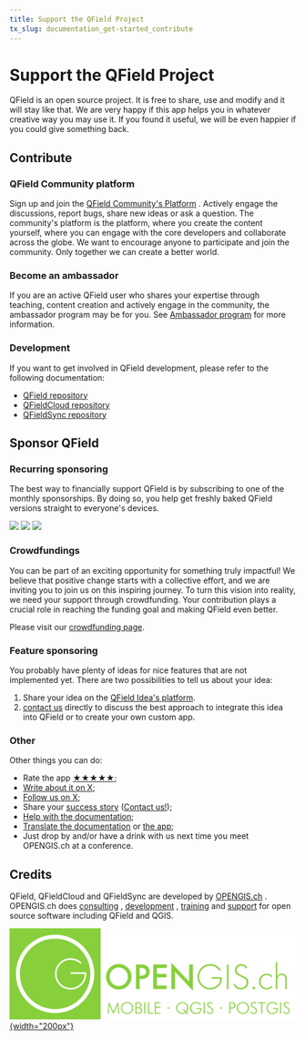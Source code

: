 ```yaml
---
title: Support the QField Project
tx_slug: documentation_get-started_contribute
---
```


# Support the QField Project

QField is an open source project.
It is free to share, use and modify and it will stay like that.
We are very happy if this app helps you in whatever creative way you may use it.
If you found it useful, we will be even happier if you could give something back.

## Contribute

### QField Community platform

Sign up and join the [QField Community's Platform](https://community.qfield.org/) <!-- markdown-link-check-disable-line -->.
Actively engage the discussions, report bugs, share new ideas or ask a question.
The community's platform is the platform, where you create the content yourself, where you can engage with the core developers and collaborate across the globe.
We want to encourage anyone to participate and join the community.
Only together we can create a better world.

### Become an ambassador

If you are an active QField user who shares your expertise through teaching, content creation and actively engage in the community, the ambassador program may be for you.
See [Ambassador program](https://qfield.org/ambassadors.html) <!-- markdown-link-check-disable-line --> for more information.

### Development

If you want to get involved in QField development, please refer to the following documentation:

- [QField repository](https://github.com/opengisch/QField/blob/master/doc/dev.md) <!-- markdown-link-check-disable-line -->
- [QFieldCloud repository](https://github.com/opengisch/qfieldcloud) <!-- markdown-link-check-disable-line -->
- [QFieldSync repository](https://github.com/opengisch/QFieldSync) <!-- markdown-link-check-disable-line -->

## Sponsor QField

### Recurring sponsoring

The best way to financially support QField is by subscribing to one of the monthly sponsorships.
By doing so, you help get freshly baked QField versions straight to everyone's devices.

[![](https://img.shields.io/static/v1?label=Donate%20Now&message=%E2%9D%A4&color=%2380CC28)](https://qfield.org/donate) [![](https://img.shields.io/static/v1?label=Get%20QFieldCloud&message=%E2%9D%A4&color=%234a6fae)](https://qfield.cloud) [![](https://img.shields.io/static/v1?label=GitHub%20Sponsor&message=%E2%9D%A4&logo=GitHub&color=%23f6f8fa)](https://github.com/sponsors/opengisch)

### Crowdfundings

You can be part of an exciting opportunity for something truly impactful! We believe that positive change starts with a collective effort, and we are inviting you to join us on this inspiring journey.
To turn this vision into reality, we need your support through crowdfunding.
Your contribution plays a crucial role in reaching the funding goal and making QField even better.

Please visit our [crowdfunding page](https://www.opengis.ch/category/crowdfunding/).

### Feature sponsoring

You probably have plenty of ideas for nice features that are not implemented yet.
There are two possibilities to tell us about your idea:

1. Share your idea on the [QField Idea's platform](https://ideas.qfield.org/).
2. [contact us](https://opengis.ch/#contact) directly to discuss the best approach to integrate this idea into QField or to create your own custom app.

### Other

Other things you can do:

- Rate the app [★★★★★](https://play.google.com/store/apps/details?id=ch.opengis.qfield&hl=en#details-reviews); <!-- markdown-link-check-disable-line -->
- [Write about it on X](https://twitter.com/share?text=Looking%20for%20a%20good%20tool%20for%20field%20work%20in%20GIS?%20Check%20out%20%23QField!); <!-- markdown-link-check-disable-line -->
- [Follow us on X](https://twitter.com/QFieldForQGIS); <!-- markdown-link-check-disable-line -->
- Share your [success story](https://qfield.org/success-stories.html) ([Contact us!](mailto:sales@opengis.ch)); <!-- markdown-link-check-disable-line -->
- [Help with the documentation](https://github.com/opengisch/QField-docs#documentation-process); <!-- markdown-link-check-disable-line -->
- [Translate the documentation](https://github.com/opengisch/QField-docs#translation-process) or [the app](https://explore.transifex.com/opengisch/qfield-for-qgis/); <!-- markdown-link-check-disable-line -->
- Just drop by and/or have a drink with us next time you meet OPENGIS.ch at a conference.

## Credits

QField, QFieldCloud and QFieldSync are developed by [OPENGIS.ch](https://www.opengis.ch/) <!-- markdown-link-check-disable-line -->. OPENGIS.ch does [consulting](https://www.opengis.ch/training-consulting/) <!-- markdown-link-check-disable-line -->,
[development](https://www.opengis.ch/custom-development/) <!-- markdown-link-check-disable-line -->, [training](https://www.opengis.ch/qfield-training/) <!-- markdown-link-check-disable-line --> and [support](https://www.opengis.ch/qgis-support/) <!-- markdown-link-check-disable-line --> for open source software including QField and
QGIS.

[![OPENGIS.ch](../assets/images/opengisch_main_transparent.png){width="200px"}](http://www.opengis.ch) <!-- markdown-link-check-disable-line -->
